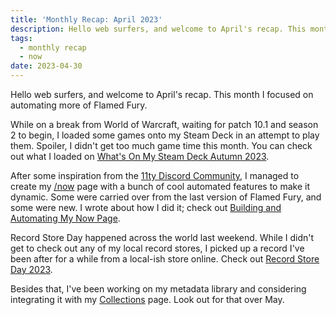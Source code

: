 ```yaml
---
title: 'Monthly Recap: April 2023'
description: Hello web surfers, and welcome to April's recap. This month I focused on automating more of Flamed Fury.
tags:
  - monthly recap
  - now
date: 2023-04-30
---
```


Hello web surfers, and welcome to April's recap. This month I focused on automating more of Flamed Fury.

While on a break from World of Warcraft, waiting for patch 10.1 and season 2 to begin, I loaded some games onto my Steam Deck in an attempt to play them. Spoiler, I didn't get too much game time this month. You can check out what I loaded on [What's On My Steam Deck Autumn 2023](/posts/whats-on-my-steam-deck-autumn-2023/).

After some inspiration from the [11ty Discord Community](), I managed to create my [/now](/now/) page with a bunch of cool automated features to make it dynamic. Some were carried over from the last version of Flamed Fury, and some were new. I wrote about how I did it; check out [Building and Automating My Now Page](/posts/building-and-automating-my-now-page/).

Record Store Day happened across the world last weekend. While I didn't get to check out any of my local record stores, I picked up a record I've been after for a while from a local-ish store online. Check out [Record Store Day 2023](/posts/record-store-day-2023/).

Besides that, I've been working on my metadata library and considering integrating it with my [Collections](/collections/) page. Look out for that over May.